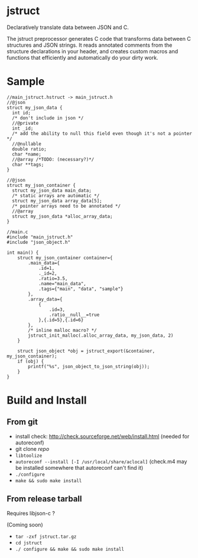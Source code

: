 # jstruct

Declaratively translate data between JSON and C.

The jstruct preprocessor generates C code that transforms data between C structures and JSON strings.
It reads annotated comments from the structure declarations in your header,
and creates custom macros and functions that efficiently and automatically do your dirty work.

# Sample

```
//main_jstruct.hstruct -> main_jstruct.h
//@json
struct my_json_data {
  int id;
  /* don't include in json */
  //@private
  int _id;
  /* add the ability to null this field even though it's not a pointer */
  //@nullable
  double ratio;
  char *name;
  //@array /*TODO: (necessary?)*/
  char **tags;
}

//@json
struct my_json_container {
  struct my_json_data main_data;
  /* static arrays are automatic */
  struct my_json_data array_data[5];
  /* pointer arrays need to be annotated */
  //@array
  struct my_json_data *alloc_array_data;
}

//main.c
#include "main_jstruct.h"
#include "json_object.h"

int main() {
    struct my_json_container container={
        .main_data={
            .id=1,
            ._id=2,
            .ratio=3.5,
            .name="main_data",
            .tags={"main", "data", "sample"}
        },
        .array_data={
            {
                .id=3,
                .ratio__null__=true
            },{.id=5},{.id=6}
        },
        /* inline malloc macro? */
        jstruct_init_malloc(.alloc_array_data, my_json_data, 2)
    }

    struct json_object *obj = jstruct_export(&container, my_json_container);
    if (obj) {
        printf("%s", json_object_to_json_string(obj));
    }
}
```

# Build and Install

## From git

 * install check: http://check.sourceforge.net/web/install.html (needed for autoreconf)
 * git clone *repo*
 * `libtoolize`
 * `autoreconf --install [-I /usr/local/share/aclocal]` (check.m4 may be installed somewhere that autoreconf can't find it)
 * `./configure`
 * `make && sudo make install`

## From release tarball

Requires libjson-c ?

(Coming soon)

 * `tar -zxf jstruct.tar.gz`
 * `cd jstruct`
 * `./ configure && make && sudo make install`
